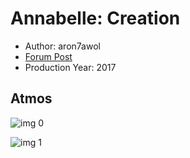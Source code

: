 # Annabelle: Creation

* Author: aron7awol
* [Forum Post](https://www.avsforum.com/threads/bass-eq-for-filtered-movies.2995212/post-56841246)
* Production Year: 2017

## Atmos

![img 0](https://i.imgur.com/d1fRqCF.jpg)

![img 1](https://i.imgur.com/h35vLzy.png)

